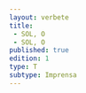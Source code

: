 ```yaml
---
layout: verbete
title:
 - SOL, O
 - SOL, O
published: true
edition: 1  
type: T
subtype: Imprensa
---
```


